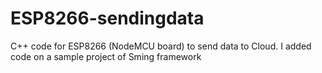 # ESP8266-sendingdata
C++ code for ESP8266 (NodeMCU board) to send data to Cloud. 
I added code on a sample project of Sming framework

